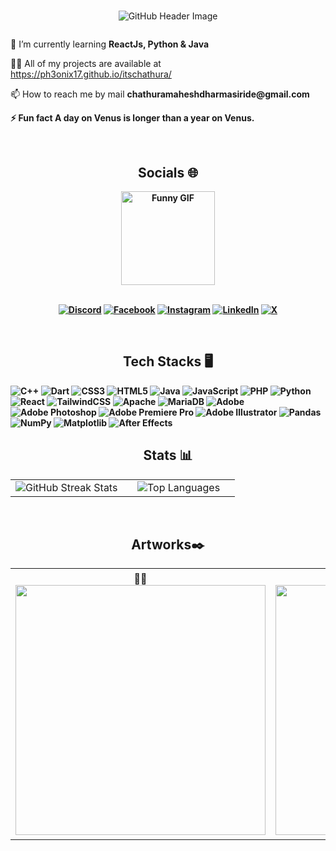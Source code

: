 <h1 align="center"></h1>
<h3 align="center"></h3>

<p align="center">
  <img src="https://github.com/ph3onix17/ph3onix17/assets/95189772/fa6d5677-a1b9-4196-90d6-235408b1b318" alt="GitHub Header Image">
</p>



<div style="display: flex; align-items: center;">
  <div style="flex: 1; margin-right: 10px;">
    <p>🌱 I’m currently learning <strong>ReactJs, Python & Java</strong></p>
    <p>👨‍💻 All of my projects are available at <a href="https://ph3onix17.github.io/itschathura/">https://ph3onix17.github.io/itschathura/</a></p>
     <p> 📫 How to reach me by mail <b>chathuramaheshdharmasiride@gmail.com<b/></p>
    <p>⚡ Fun fact <strong>A day on Venus is longer than a year on Venus.</strong></p>
  </div>
</div>


<br>
<h2 align="center"> Socials 🌐</h2>
<div align="center">
    <img height="150" src="https://i.imgflip.com/65efzo.gif" alt="Funny GIF"><br><br>
  
[![Discord](https://img.shields.io/badge/Discord-%237289DA.svg?logo=discord&logoColor=white)](https://discord.gg/https://discord.com/invite/7eB5QvpvYX) [![Facebook](https://img.shields.io/badge/Facebook-%231877F2.svg?logo=Facebook&logoColor=white)](https://facebook.com/dharmasiri1717) [![Instagram](https://img.shields.io/badge/Instagram-%23E4405F.svg?logo=Instagram&logoColor=white)](https://instagram.com/dharmasiri1717) [![LinkedIn](https://img.shields.io/badge/LinkedIn-%230077B5.svg?logo=linkedin&logoColor=white)](https://linkedin.com/in/dharmasiri17) [![X](https://img.shields.io/badge/X(Twitter)-black.svg?logo=X&logoColor=white)](https://x.com/dharmasiri1717) 

</div>
<br>
<h2 align="center"> Tech Stacks 🖥️</h2>

![C++](https://img.shields.io/badge/c++-%2300599C.svg?style=for-the-badge&logo=c%2B%2B&logoColor=white) ![Dart](https://img.shields.io/badge/dart-%230175C2.svg?style=for-the-badge&logo=dart&logoColor=white) ![CSS3](https://img.shields.io/badge/css3-%231572B6.svg?style=for-the-badge&logo=css3&logoColor=white) ![HTML5](https://img.shields.io/badge/html5-%23E34F26.svg?style=for-the-badge&logo=html5&logoColor=white) ![Java](https://img.shields.io/badge/java-%23ED8B00.svg?style=for-the-badge&logo=openjdk&logoColor=white) ![JavaScript](https://img.shields.io/badge/javascript-%23323330.svg?style=for-the-badge&logo=javascript&logoColor=%23F7DF1E) ![PHP](https://img.shields.io/badge/php-%23777BB4.svg?style=for-the-badge&logo=php&logoColor=white) ![Python](https://img.shields.io/badge/python-3670A0?style=for-the-badge&logo=python&logoColor=ffdd54) ![React](https://img.shields.io/badge/react-%2320232a.svg?style=for-the-badge&logo=react&logoColor=%2361DAFB) ![TailwindCSS](https://img.shields.io/badge/tailwindcss-%2338B2AC.svg?style=for-the-badge&logo=tailwind-css&logoColor=white) ![Apache](https://img.shields.io/badge/apache-%23D42029.svg?style=for-the-badge&logo=apache&logoColor=white) ![MariaDB](https://img.shields.io/badge/MariaDB-003545?style=for-the-badge&logo=mariadb&logoColor=white) ![Adobe](https://img.shields.io/badge/adobe-%23FF0000.svg?style=for-the-badge&logo=adobe&logoColor=white) ![Adobe Photoshop](https://img.shields.io/badge/adobe%20photoshop-%2331A8FF.svg?style=for-the-badge&logo=adobe%20photoshop&logoColor=white) ![Adobe Premiere Pro](https://img.shields.io/badge/Adobe%20Premiere%20Pro-9999FF.svg?style=for-the-badge&logo=Adobe%20Premiere%20Pro&logoColor=white) ![Adobe Illustrator](https://img.shields.io/badge/adobe%20illustrator-%23FF9A00.svg?style=for-the-badge&logo=adobe%20illustrator&logoColor=white) ![Pandas](https://img.shields.io/badge/pandas-%23150458.svg?style=for-the-badge&logo=pandas&logoColor=white) ![NumPy](https://img.shields.io/badge/numpy-%23013243.svg?style=for-the-badge&logo=numpy&logoColor=white) ![Matplotlib](https://img.shields.io/badge/Matplotlib-%23ffffff.svg?style=for-the-badge&logo=Matplotlib&logoColor=black) ![After Effects](https://img.shields.io/badge/After%20Effects-%2300599C.svg?style=for-the-badge&logo=c%2B%2B&logoColor=white)
<br>
<h2 align="center"> Stats 📊</h2> 
<table>
  <tr>
    <td style="width: 50%; text-align: center;">
      <img src="https://github-readme-streak-stats.herokuapp.com/?user=ph3onix17&theme=algolia&hide_border=true" alt="GitHub Streak Stats">
    </td>
    <td style="width: 50%; text-align: center;">
      <img src="https://github-readme-stats.vercel.app/api/top-langs/?username=ph3onix17&theme=algolia&hide_border=true" alt="Top Languages">
    </td>
  </tr>
</table>

<br>
<h2 align="center">Artworks✒️</h2>
<table>
  <tr>
    <td align="center">
     🦅🥷
      <img src="https://github.com/ph3onix17/ph3onix17/assets/95189772/83bb9537-1815-4a24-bc12-1d0582d6fbb8" height="400px">
    </td>
    <td align="center">
     🩷🍃
      <img src="https://github.com/ph3onix17/ph3onix17/assets/95189772/12515bb8-89af-41fd-a734-5c1e5e0d30b5" height="400px">
    </td>
    <td align="center">
     🪐🥀
      <img src="https://github.com/ph3onix17/ph3onix17/assets/95189772/103b394d-7d8c-43b5-a977-d4cd5fd6725f" height="400px">
    </td>
  </tr>
</table>



